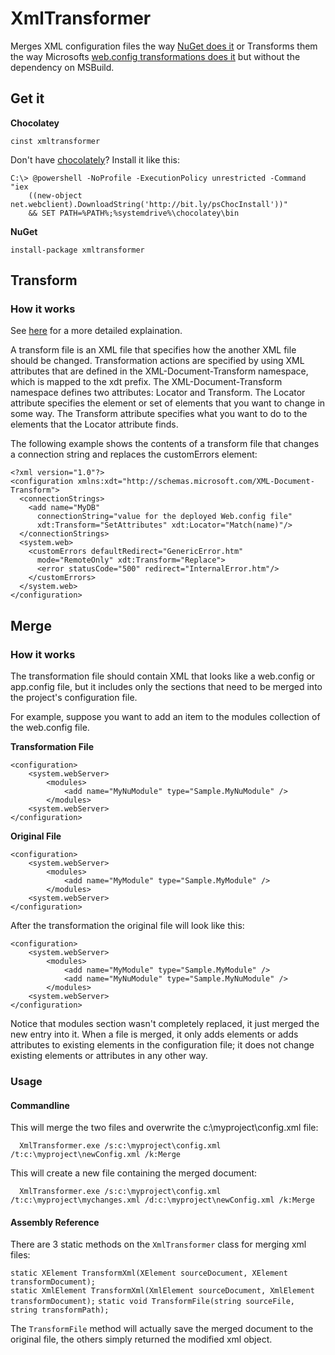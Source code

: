 # XmlTransformer

Merges XML configuration files the way [NuGet does it](http://docs.nuget.org/docs/creating-packages/configuration-file-and-source-code-transformations) 
or Transforms them the way Microsofts [web.config transformations does it](http://msdn.microsoft.com/en-us/library/dd465326.aspx) but without the dependency on MSBuild.

## Get it

**Chocolatey**

```cinst xmltransformer```

Don't have [chocolately](http://chocolatey.org)? Install it like this:

```
C:\> @powershell -NoProfile -ExecutionPolicy unrestricted -Command "iex 
	((new-object net.webclient).DownloadString('http://bit.ly/psChocInstall'))" 
	&& SET PATH=%PATH%;%systemdrive%\chocolatey\bin
 ```

**NuGet**

```install-package xmltransformer```

## Transform

### How it works

See [here](http://msdn.microsoft.com/en-us/library/dd465326.aspx) for a more detailed explaination.

A transform file is an XML file that specifies how the another XML file should be changed. 
Transformation actions are specified by using XML attributes that are defined in the XML-Document-Transform namespace, which is mapped to the xdt prefix. 
The XML-Document-Transform namespace defines two attributes: Locator and Transform. The Locator attribute specifies the element or set of elements that you want to change in some way. 
The Transform attribute specifies what you want to do to the elements that the Locator attribute finds.

The following example shows the contents of a transform file that changes a connection string and replaces the customErrors element:

```  
<?xml version="1.0"?>
<configuration xmlns:xdt="http://schemas.microsoft.com/XML-Document-Transform">
  <connectionStrings>
    <add name="MyDB" 
      connectionString="value for the deployed Web.config file" 
      xdt:Transform="SetAttributes" xdt:Locator="Match(name)"/>
  </connectionStrings>
  <system.web>
    <customErrors defaultRedirect="GenericError.htm"
      mode="RemoteOnly" xdt:Transform="Replace">
      <error statusCode="500" redirect="InternalError.htm"/>
    </customErrors>
  </system.web>
</configuration>
```  

## Merge

### How it works
The transformation file should contain XML that looks like a web.config or app.config file, but it includes only the sections that need to be merged into the project's configuration file.

For example, suppose you want to add an item to the modules collection of the web.config file.

**Transformation File**  

```
<configuration>  
	<system.webServer>  
		<modules>  
			<add name="MyNuModule" type="Sample.MyNuModule" />  
		</modules>  
	<system.webServer>  
</configuration>
```

**Original File**  
```
<configuration>
	<system.webServer>
		<modules>
			<add name="MyModule" type="Sample.MyModule" />
		</modules>
	<system.webServer>
</configuration>
```

After the transformation the original file will look like this:
```  
<configuration>
	<system.webServer>
		<modules>
			<add name="MyModule" type="Sample.MyModule" />
			<add name="MyNuModule" type="Sample.MyNuModule" />
		</modules>
	<system.webServer>
</configuration>
```

Notice that modules section wasn't completely replaced, it just merged the new entry into it. When a file is merged, it only adds elements or adds attributes to existing elements in the configuration file; it does not change existing elements or attributes in any other way.

### Usage

#### Commandline

This will merge the two files and overwrite the c:\myproject\config.xml file:

```
  XmlTransformer.exe /s:c:\myproject\config.xml /t:c:\myproject\newConfig.xml /k:Merge
```  

This will create a new file containing the merged document:

```  
  XmlTransformer.exe /s:c:\myproject\config.xml /t:c:\myproject\mychanges.xml /d:c:\myproject\newConfig.xml /k:Merge
```

#### Assembly Reference

There are 3 static methods on the `XmlTransformer` class for merging xml files:  

```static XElement TransformXml(XElement sourceDocument, XElement transformDocument);```  
```static XmlElement TransformXml(XmlElement sourceDocument, XmlElement transformDocument);```
```static void TransformFile(string sourceFile, string transformPath);```  

The `TransformFile` method will actually save the merged document to the original file, the others simply returned the modified xml object.